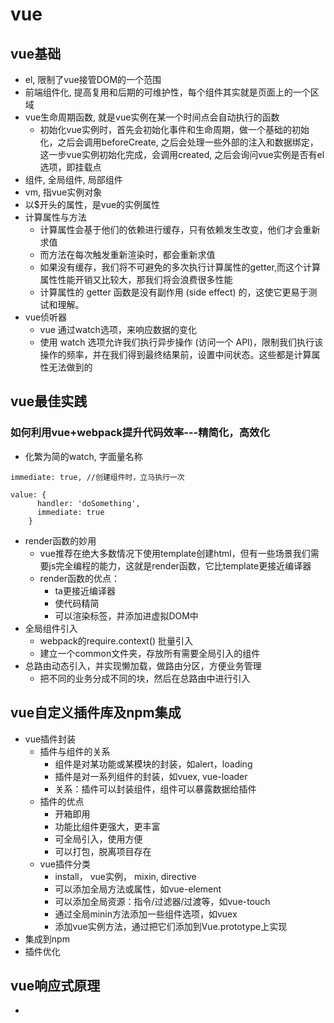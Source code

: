 # vue
## vue基础
- el, 限制了vue接管DOM的一个范围
- 前端组件化, 提高复用和后期的可维护性，每个组件其实就是页面上的一个区域
- vue生命周期函数, 就是vue实例在某一个时间点会自动执行的函数
  - 初始化vue实例时，首先会初始化事件和生命周期，做一个基础的初始化，之后会调用beforeCreate, 
  之后会处理一些外部的注入和数据绑定，这一步vue实例初始化完成，会调用created, 之后会询问vue实例是否有el选项，即挂载点
- 组件, 全局组件, 局部组件
- vm, 指vue实例对象
- 以$开头的属性，是vue的实例属性
- 计算属性与方法
  - 计算属性会基于他们的依赖进行缓存，只有依赖发生改变，他们才会重新求值
  - 而方法在每次触发重新渲染时，都会重新求值
  - 如果没有缓存，我们将不可避免的多次执行计算属性的getter,而这个计算属性性能开销又比较大，那我们将会浪费很多性能
  - 计算属性的 getter 函数是没有副作用 (side effect) 的，这使它更易于测试和理解。
- vue侦听器
  - vue 通过watch选项，来响应数据的变化
  - 使用 watch 选项允许我们执行异步操作 (访问一个 API)，限制我们执行该操作的频率，并在我们得到最终结果前，设置中间状态。这些都是计算属性无法做到的

## vue最佳实践
### 如何利用vue+webpack提升代码效率---精简化，高效化
- 化繁为简的watch, 字面量名称
```
immediate: true, //创建组件时，立马执行一次

value: {
      handler: 'doSomething',
      immediate: true
    }
```
- render函数的妙用
  - vue推荐在绝大多数情况下使用template创建html，但有一些场景我们需要js完全编程的能力，这就是render函数，它比template更接近编译器
  - render函数的优点：
    - ta更接近编译器
    - 使代码精简
    - 可以渲染标签，并添加进虚拟DOM中 
- 全局组件引入
  - webpack的require.context() 批量引入
  - 建立一个common文件夹，存放所有需要全局引入的组件
- 总路由动态引入，并实现懒加载，做路由分区，方便业务管理 
  - 把不同的业务分成不同的块，然后在总路由中进行引入

## vue自定义插件库及npm集成
- vue插件封装
  - 插件与组件的关系
    - 组件是对某功能或某模块的封装，如alert，loading
    - 插件是对一系列组件的封装，如vuex, vue-loader
    - 关系：插件可以封装组件，组件可以暴露数据给插件
  - 插件的优点
    - 开箱即用
    - 功能比组件更强大，更丰富
    - 可全局引入，使用方便
    - 可以打包，脱离项目存在
  - vue插件分类
    - install， vue实例， mixin, directive
    - 可以添加全局方法或属性，如vue-element
    - 可以添加全局资源：指令/过滤器/过渡等，如vue-touch
    - 通过全局minin方法添加一些组件选项，如vuex
    - 添加vue实例方法，通过把它们添加到Vue.prototype上实现
- 集成到npm
- 插件优化
## vue响应式原理
- 